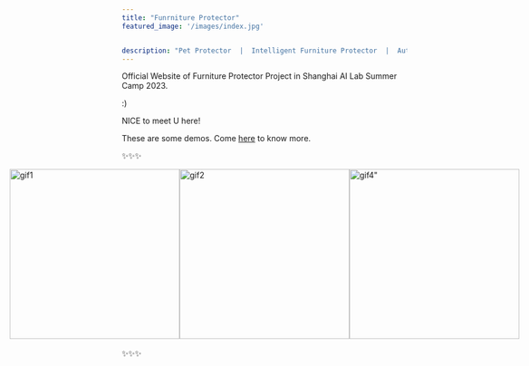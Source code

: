 ```yaml
---
title: "Funrniture Protector"
featured_image: '/images/index.jpg'


description: "Pet Protector  |  Intelligent Furniture Protector  |  Automatic Pet Repellent"
---
```


Official Website of Furniture Protector Project in Shanghai AI Lab Summer Camp 2023.

 :)

NICE to meet U here!

These are some demos. Come [here](./demo) to know more.


✨✨✨

<i class="fa fa-arrow-down" aria-hidden="true"></i>



<div style="display: flex; justify-content: center;">
  <img src="/gifs/1.gif" alt="gif1" style="height: 300px;">
  <img src="/gifs/2.gif" alt="gif2" style="height: 300px;">
  <img src="/gifs/4.gif" alt=gif4" style="height: 300px;">
</div>

<br>
✨✨✨



